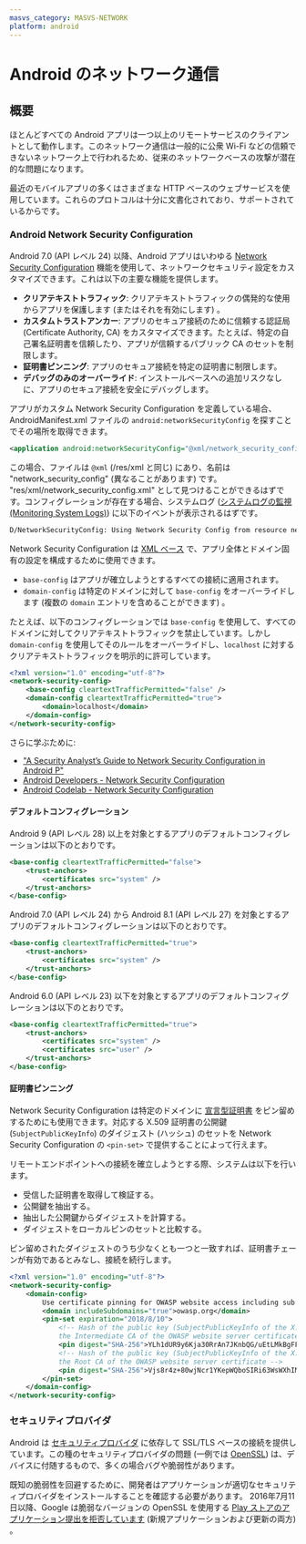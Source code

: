 ```yaml
---
masvs_category: MASVS-NETWORK
platform: android
---
```


# Android のネットワーク通信

## 概要

ほとんどすべての Android アプリは一つ以上のリモートサービスのクライアントとして動作します。このネットワーク通信は一般的に公衆 Wi-Fi などの信頼できないネットワーク上で行われるため、従来のネットワークベースの攻撃が潜在的な問題になります。

最近のモバイルアプリの多くはさまざまな HTTP ベースのウェブサービスを使用しています。これらのプロトコルは十分に文書化されており、サポートされているからです。

### Android Network Security Configuration

Android 7.0 (API レベル 24) 以降、Android アプリはいわゆる [Network Security Configuration](https://developer.android.com/training/articles/security-config) 機能を使用して、ネットワークセキュリティ設定をカスタマイズできます。これは以下の主要な機能を提供します。

- **クリアテキストトラフィック**: クリアテキストトラフィックの偶発的な使用からアプリを保護します (またはそれを有効にします) 。
- **カスタムトラストアンカー**: アプリのセキュア接続のために信頼する認証局 (Certificate Authority, CA) をカスタマイズできます。たとえば、特定の自己署名証明書を信頼したり、アプリが信頼するパブリック CA のセットを制限します。
- **証明書ピンニング**: アプリのセキュア接続を特定の証明書に制限します。
- **デバッグのみのオーバーライド**: インストールベースへの追加リスクなしに、アプリのセキュア接続を安全にデバッグします。

アプリがカスタム Network Security Configuration を定義している場合、AndroidManifest.xml ファイルの `android:networkSecurityConfig` を探すことでその場所を取得できます。

```xml
<application android:networkSecurityConfig="@xml/network_security_config"
```

この場合、ファイルは `@xml` (/res/xml と同じ) にあり、名前は "network_security_config" (異なることがあります) です。 "res/xml/network_security_config.xml" として見つけることができるはずです。コンフィグレーションが存在する場合、システムログ ([システムログの監視 (Monitoring System Logs)](../techniques/android/MASTG-TECH-0009.md)) に以下のイベントが表示されるはずです。

```bash
D/NetworkSecurityConfig: Using Network Security Config from resource network_security_config
```

Network Security Configuration は [XML ベース](https://developer.android.com/training/articles/security-config#FileFormat) で、アプリ全体とドメイン固有の設定を構成するために使用できます。

- `base-config` はアプリが確立しようとするすべての接続に適用されます。
- `domain-config` は特定のドメインに対して `base-config` をオーバーライドします (複数の `domain` エントリを含めることができます) 。

たとえば、以下のコンフィグレーションでは `base-config` を使用して、すべてのドメインに対してクリアテキストトラフィックを禁止しています。しかし `domain-config` を使用してそのルールをオーバーライドし、`localhost` に対するクリアテキストトラフィックを明示的に許可しています。

```xml
<?xml version="1.0" encoding="utf-8"?>
<network-security-config>
    <base-config cleartextTrafficPermitted="false" />
    <domain-config cleartextTrafficPermitted="true">
        <domain>localhost</domain>
    </domain-config>
</network-security-config>
```

さらに学ぶために:

- ["A Security Analyst’s Guide to Network Security Configuration in Android P"](https://www.nowsecure.com/blog/2018/08/15/a-security-analysts-guide-to-network-security-configuration-in-android-p/)
- [Android Developers - Network Security Configuration](https://developer.android.com/training/articles/security-config)
- [Android Codelab - Network Security Configuration](https://developer.android.com/codelabs/android-network-security-config)

#### デフォルトコンフィグレーション

Android 9 (API レベル 28) 以上を対象とするアプリのデフォルトコンフィグレーションは以下のとおりです。

```xml
<base-config cleartextTrafficPermitted="false">
    <trust-anchors>
        <certificates src="system" />
    </trust-anchors>
</base-config>
```

Android 7.0 (API レベル 24) から Android 8.1 (API レベル 27) を対象とするアプリのデフォルトコンフィグレーションは以下のとおりです。

```xml
<base-config cleartextTrafficPermitted="true">
    <trust-anchors>
        <certificates src="system" />
    </trust-anchors>
</base-config>
```

Android 6.0 (API レベル 23) 以下を対象とするアプリのデフォルトコンフィグレーションは以下のとおりです。

```xml
<base-config cleartextTrafficPermitted="true">
    <trust-anchors>
        <certificates src="system" />
        <certificates src="user" />
    </trust-anchors>
</base-config>
```

#### 証明書ピンニング

Network Security Configuration は特定のドメインに [宣言型証明書](https://developer.android.com/training/articles/security-config.html#CertificatePinning "Certificate Pinning using Network Security Configuration") をピン留めするためにも使用できます。対応する X.509 証明書の公開鍵 (`SubjectPublicKeyInfo`) のダイジェスト (ハッシュ) のセットを Network Security Configuration の `<pin-set>` で提供することによって行えます。

リモートエンドポイントへの接続を確立しようとする際、システムは以下を行います。

- 受信した証明書を取得して検証する。
- 公開鍵を抽出する。
- 抽出した公開鍵からダイジェストを計算する。
- ダイジェストをローカルピンのセットと比較する。

ピン留めされたダイジェストのうち少なくとも一つと一致すれば、証明書チェーンが有効であるとみなし、接続を続行します。

```xml
<?xml version="1.0" encoding="utf-8"?>
<network-security-config>
    <domain-config>
        Use certificate pinning for OWASP website access including sub domains
        <domain includeSubdomains="true">owasp.org</domain>
        <pin-set expiration="2018/8/10">
            <!-- Hash of the public key (SubjectPublicKeyInfo of the X.509 certificate) of
            the Intermediate CA of the OWASP website server certificate -->
            <pin digest="SHA-256">YLh1dUR9y6Kja30RrAn7JKnbQG/uEtLMkBgFF2Fuihg=</pin>
            <!-- Hash of the public key (SubjectPublicKeyInfo of the X.509 certificate) of
            the Root CA of the OWASP website server certificate -->
            <pin digest="SHA-256">Vjs8r4z+80wjNcr1YKepWQboSIRi63WsWXhIMN+eWys=</pin>
        </pin-set>
    </domain-config>
</network-security-config>
```

### セキュリティプロバイダ

Android は [セキュリティプロバイダ](https://developer.android.com/training/articles/security-gms-provider.html "Update your security provider to protect against SSL exploits") に依存して SSL/TLS ベースの接続を提供しています。この種のセキュリティプロバイダの問題 (一例では [OpenSSL](https://www.openssl.org/news/vulnerabilities.html "OpenSSL Vulnerabilities")) は、デバイスに付随するもので、多くの場合バグや脆弱性があります。

既知の脆弱性を回避するために、開発者はアプリケーションが適切なセキュリティプロバイダをインストールすることを確認する必要があります。
2016年7月11日以降、Google は脆弱なバージョンの OpenSSL を使用する [Play ストアのアプリケーション提出を拒否しています](https://support.google.com/faqs/answer/6376725?hl=en "How to address OpenSSL vulnerabilities in your apps") (新規アプリケーションおよび更新の両方) 。
